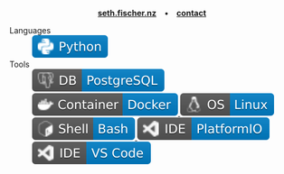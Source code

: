 <p align="center">
    <a href="https://seth.fischer.nz/"><b>seth.fischer.nz</b></a>&emsp;•&emsp;<a href="https://seth.fischer.nz/contact.html"><b>contact</b></a>
</p>

<dl>
    <dt>Languages</dt>
    <dd>
        <a href="https://github.com/sethfischer?tab=repositories&language=python">
            <img src="assets/badges/code-python.svg" alt="Python" />
        </a>
    <dd>
    <dt>Tools</dt>
    <dd>
        <a href="https://github.com/sethfischer?tab=repositories&language=plpgsql">
            <img src="assets/badges/db-postgresql.svg" alt="Database: PostgreSQL" />
        </a>
        <a href="https://github.com/sethfischer?tab=repositories&q=topic%3Adocker-compose">
            <img src="assets/badges/tool-docker.svg" alt="Tool: Docker" />
        </a>
        <a href="https://github.com/sethfischer?tab=repositories&q=topic%3Aos-linux">
            <img src="assets/badges/os-linux.svg" alt="Operating System: Linux" />
        </a>
        <a href="https://github.com/sethfischer?tab=repositories&language=shell">
            <img src="assets/badges/shell-bash.svg" alt="Shell: Bash" />
        </a>
        <a href="https://github.com/sethfischer?tab=repositories&q=topic%3Aplatformio">
            <img src="assets/badges/ide-platformio.svg" alt="IDE: PlatformIO" />
        </a>
        <img src="assets/badges/ide-vscode.svg" alt="IDE: Visual Studio Code" />
    </dd>
</dl>
